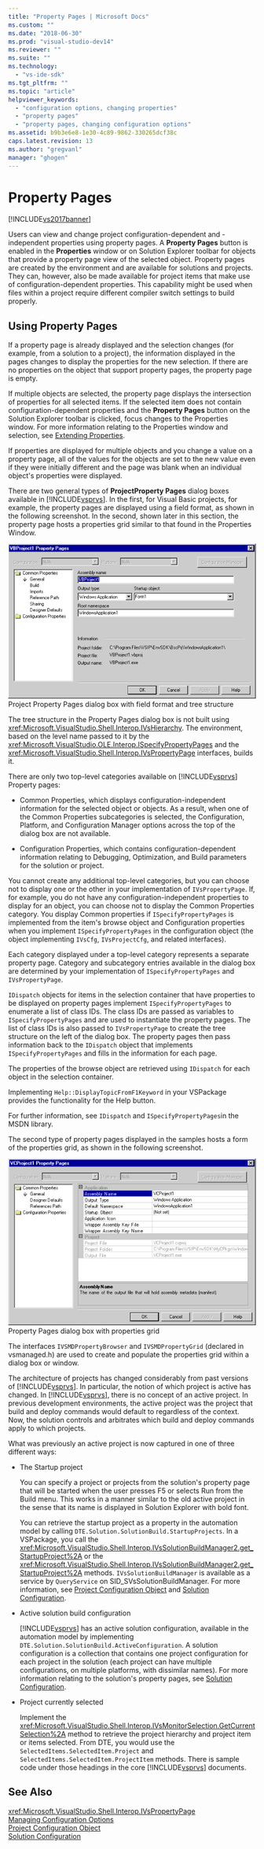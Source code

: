 ```yaml
---
title: "Property Pages | Microsoft Docs"
ms.custom: ""
ms.date: "2018-06-30"
ms.prod: "visual-studio-dev14"
ms.reviewer: ""
ms.suite: ""
ms.technology: 
  - "vs-ide-sdk"
ms.tgt_pltfrm: ""
ms.topic: "article"
helpviewer_keywords: 
  - "configuration options, changing properties"
  - "property pages"
  - "property pages, changing configuration options"
ms.assetid: b9b3e6e8-1e30-4c89-9862-330265dcf38c
caps.latest.revision: 13
ms.author: "gregvanl"
manager: "ghogen"
---
```

# Property Pages
[!INCLUDE[vs2017banner](../../includes/vs2017banner.md)]

Users can view and change project configuration-dependent and -independent properties using property pages. A **Property Pages** button is enabled in the **Properties** window or on Solution Explorer toolbar for objects that provide a property page view of the selected object. Property pages are created by the environment and are available for solutions and projects. They can, however, also be made available for project items that make use of configuration-dependent properties. This capability might be used when files within a project require different compiler switch settings to build properly.  
  
## Using Property Pages  
 If a property page is already displayed and the selection changes (for example, from a solution to a project), the information displayed in the pages changes to display the properties for the new selection. If there are no properties on the object that support property pages, the property page is empty.  
  
 If multiple objects are selected, the property page displays the intersection of properties for all selected items. If the selected item does not contain configuration-dependent properties and the **Property Pages** button on the Solution Explorer toolbar is clicked, focus changes to the Properties window. For more information relating to the Properties window and selection, see [Extending Properties](../../extensibility/internals/extending-properties.md).  
  
 If properties are displayed for multiple objects and you change a value on a property page, all of the values for the objects are set to the new value even if they were initially different and the page was blank when an individual object's properties were displayed.  
  
 There are two general types of **ProjectProperty Pages** dialog boxes available in [!INCLUDE[vsprvs](../../includes/vsprvs-md.md)]. In the first, for Visual Basic projects, for example, the property pages are displayed using a field format, as shown in the following screenshot. In the second, shown later in this section, the property page hosts a properties grid similar to that found in the Properties Window.  
  
 ![Visual Basic Property Pages](../../extensibility/internals/media/vsvbproppages.gif "vsVBPropPages")  
Project Property Pages dialog box with field format and tree structure  
  
 The tree structure in the Property Pages dialog box is not built using <xref:Microsoft.VisualStudio.Shell.Interop.IVsHierarchy>. The environment, based on the level name passed to it by the <xref:Microsoft.VisualStudio.OLE.Interop.ISpecifyPropertyPages> and the <xref:Microsoft.VisualStudio.Shell.Interop.IVsPropertyPage> interfaces, builds it.  
  
 There are only two top-level categories available on [!INCLUDE[vsprvs](../../includes/vsprvs-md.md)] Property pages:  
  
-   Common Properties, which displays configuration-independent information for the selected object or objects. As a result, when one of the Common Properties subcategories is selected, the Configuration, Platform, and Configuration Manager options across the top of the dialog box are not available.  
  
-   Configuration Properties, which contains configuration-dependent information relating to Debugging, Optimization, and Build parameters for the solution or project.  
  
 You cannot create any additional top-level categories, but you can choose not to display one or the other in your implementation of `IVsPropertyPage`. If, for example, you do not have any configuration-independent properties to display for an object, you can choose not to display the Common Properties category. You display Common properties if `ISpecifyPropertyPages` is implemented from the item's browse object and Configuration properties when you implement `ISpecifyPropertyPages` in the configuration object (the object implementing `IVsCfg`, `IVsProjectCfg`, and related interfaces).  
  
 Each category displayed under a top-level category represents a separate property page. Category and subcategory entries available in the dialog box are determined by your implementation of `ISpecifyPropertyPages` and `IVsPropertyPage`.  
  
 `IDispatch` objects for items in the selection container that have properties to be displayed on property pages implement `ISpecifyPropertyPages` to enumerate a list of class IDs. The class IDs are passed as variables to `ISpecifyPropertyPages` and are used to instantiate the property pages. The list of class IDs is also passed to `IVsPropertyPage` to create the tree structure on the left of the dialog box. The property pages then pass information back to the `IDispatch` object that implements `ISpecifyPropertyPages` and fills in the information for each page.  
  
 The properties of the browse object are retrieved using `IDispatch` for each object in the selection container.  
  
 Implementing `Help::DisplayTopicFromF1Keyword` in your VSPackage provides the functionality for the Help button.  
  
 For further information, see `IDispatch` and `ISpecifyPropertyPages`in the MSDN library.  
  
 The second type of property pages displayed in the samples hosts a form of the properties grid, as shown in the following screenshot.  
  
 ![VC Propery Pages](../../extensibility/internals/media/vsvcproppages.gif "vsVCPropPages")  
Property Pages dialog box with properties grid  
  
 The interfaces `IVSMDPropertyBrowser` and `IVSMDPropertyGrid` (declared in vsmanaged.h) are used to create and populate the properties grid within a dialog box or window.  
  
 The architecture of projects has changed considerably from past versions of [!INCLUDE[vsprvs](../../includes/vsprvs-md.md)]. In particular, the notion of which project is active has changed. In [!INCLUDE[vsprvs](../../includes/vsprvs-md.md)], there is no concept of an active project. In previous development environments, the active project was the project that build and deploy commands would default to regardless of the context. Now, the solution controls and arbitrates which build and deploy commands apply to which projects.  
  
 What was previously an active project is now captured in one of three different ways:  
  
-   The Startup project  
  
     You can specify a project or projects from the solution's property page that will be started when the user presses F5 or selects Run from the Build menu. This works in a manner similar to the old active project in the sense that its name is displayed in Solution Explorer with bold font.  
  
     You can retrieve the startup project as a property in the automation model by calling `DTE.Solution.SolutionBuild.StartupProjects`. In a VSPackage, you call the <xref:Microsoft.VisualStudio.Shell.Interop.IVsSolutionBuildManager2.get_StartupProject%2A> or the <xref:Microsoft.VisualStudio.Shell.Interop.IVsSolutionBuildManager2.get_StartupProject%2A> methods. `IVsSolutionBuildManager` is available as a service by `QueryService` on SID_SVsSolutionBuildManager. For more information, see [Project Configuration Object](../../extensibility/internals/project-configuration-object.md) and [Solution Configuration](../../extensibility/internals/solution-configuration.md).  
  
-   Active solution build configuration  
  
     [!INCLUDE[vsprvs](../../includes/vsprvs-md.md)] has an active solution configuration, available in the automation model by implementing `DTE.Solution.SolutionBuild.ActiveConfiguration`. A solution configuration is a collection that contains one project configuration for each project in the solution (each project can have multiple configurations, on multiple platforms, with dissimilar names). For more information relating to the solution's property pages, see [Solution Configuration](../../extensibility/internals/solution-configuration.md).  
  
-   Project currently selected  
  
     Implement the <xref:Microsoft.VisualStudio.Shell.Interop.IVsMonitorSelection.GetCurrentSelection%2A> method to retrieve the project hierarchy and project item or items selected. From DTE, you would use the `SelectedItems.SelectedItem.Project` and `SelectedItems.SelectedItem.ProjectItem` methods. There is sample code under those headings in the core [!INCLUDE[vsprvs](../../includes/vsprvs-md.md)] documents.  
  
## See Also  
 <xref:Microsoft.VisualStudio.Shell.Interop.IVsPropertyPage>   
 [Managing Configuration Options](../../extensibility/internals/managing-configuration-options.md)   
 [Project Configuration Object](../../extensibility/internals/project-configuration-object.md)   
 [Solution Configuration](../../extensibility/internals/solution-configuration.md)

